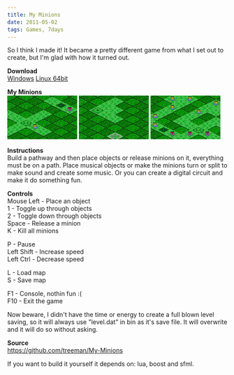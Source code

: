 ```yaml
---
title: My Minions
date: 2011-05-02
tags: Games, 7days
---
```


So I think I made it! It became a pretty different game from what I set out to create, but I'm glad with how it turned out.

**Download**  
[Windows](#)
[Linux 64bit](#)

**My Minions**   
![](/images/games/thumbs/minion2.png)
![](/images/games/thumbs/minion3.png)
![](/images/games/thumbs/minion1.png)

**Instructions**  
Build a pathway and then place objects or release minions on it, everything must be on a path. Place musical objects or make the minions turn or split to make sound and create some music. Or you can create a digital circuit and make it do something fun.

**Controls**  
Mouse Left - Place an object  
1 - Toggle up through objects  
2 - Toggle down through objects  
Space - Release a minion  
K - Kill all minions  

P - Pause  
Left Shift - Increase speed  
Left Ctrl - Decrease speed  

L - Load map  
S - Save map

F1 - Console, nothin fun :(  
F10 - Exit the game

Now beware, I didn't have the time or energy to create a full blown level saving,
so it will always use "level.dat" in bin as it's save file. It will overwrite and
it will do so without asking.

**Source**  
<https://github.com/treeman/My-Minions>

If you want to build it yourself it depends on: lua, boost and sfml.
